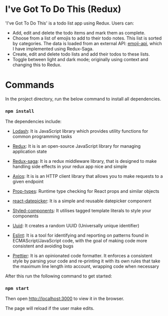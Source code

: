 # I've Got To Do This (Redux)

'I've Got To Do This' is a todo list app using Redux. Users can:

- Add, edit and delete the todo items and mark them as complete. 
- Choose from a list of emojis to add to their todo notes. This list is sorted by categories. The data is loaded from an external API: [emoji-api](https://emoji-api.com/), which I have implemented using Redux-Saga.
- Create, edit and delete todo lists and add their todos to these lists. 
- Toggle between light and dark mode; originally using context and changing this to Redux.

# Commands

In the project directory, run the below command to install all dependencies.

### `npm install`

The dependencies include:

- [Lodash](https://lodash.com/): It is JavaScript library which provides utility functions for common programming tasks

- [Redux](https://redux.js.org/): It is is an open-source JavaScript library for managing application state

- [Redux-saga](https://redux-saga.js.org/): It is a redux middleware library, that is designed to make handling side effects in your redux app nice and simple

- [Axios](https://axios-http.com/): It is is an HTTP client library that allows you to make requests to a given endpoint

- [Prop-types](https://www.npmjs.com/package/prop-types): Runtime type checking for React props and similar objects

- [react-datepicker](https://reactdatepicker.com/): It is a simple and reusable datepicker component

- [Styled-components](https://styled-components.com/): It utilises tagged template literals to style your components

- [Uuid](https://www.npmjs.com/package/uuid): It creates a random UUID (Universally unique identifier)

- [Eslint](https://eslint.org/): It is a tool for identifying and reporting on patterns found in ECMAScript/JavaScript code, with the goal of making code more consistent and avoiding bugs

- [Prettier](https://prettier.io/): It is an opinionated code formatter. It enforces a consistent style by parsing your code and re-printing it with its own rules that take the maximum line length into account, wrapping code when necessary

  

After this run the following command to get started: 

### `npm start`



Then open [http://localhost:3000](http://localhost:3000) to view it in the browser.

The page will reload if the user make edits.
